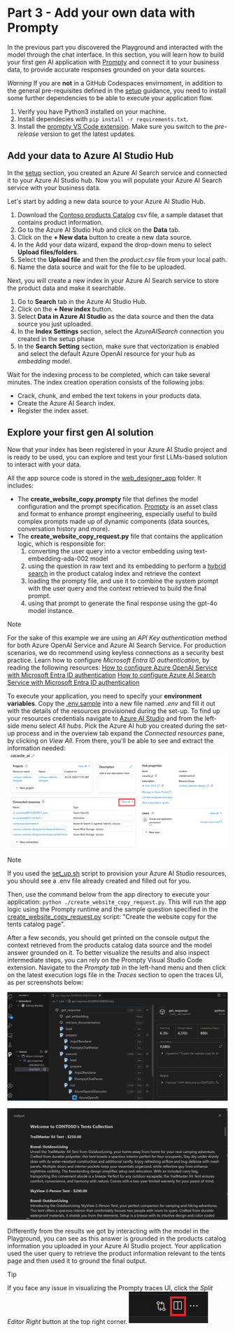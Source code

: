 # Part 3 - Add your own data with Prompty

In the previous part you discovered the Playground and interacted with the model through the chat interface. In this section, you will learn how to build your first gen AI application with [Prompty](https://prompty.ai/) and connect it to your business data, to provide accurate responses grounded on your data sources.

*Warning* If you are **not** in a GitHub Codespaces envirnoment, in addition to the general pre-requisites defined in the [setup](./00_set_up.md) guidance, you need to install some further dependencies to be able to execute your application flow.

1. Verify you have Python3 installed on your machine.
2. Install dependecies with `pip install -r requirements.txt`.
3. Install the [prompty VS Code extension](https://marketplace.visualstudio.com/items?itemName=ms-toolsai.prompty). Make sure you switch to the *pre-release* version to get the latest updates.

## Add your data to Azure AI Studio Hub

In the [setup](./00_set_up.md) section, you created an Azure AI Search service and connected it to your Azure AI Studio hub. Now you will populate your Azure AI Search service with your business data.

Let's start by adding a new data source to your Azure AI Studio Hub.

1. Download the [Contoso products Catalog](./data/products.csv) csv file, a sample dataset that contains product information.
1. Go to the Azure AI Studio Hub and click on the **Data** tab.
1. Click on the **+ New data** button to create a new data source.
1. In the Add your data wizard, expand the drop-down menu to select **Upload files/folders**.
1. Select the **Upload file** and then the *product.csv* file from your local path. 
1. Name the data source and wait for the file to be uploaded.

Next, you will create a new index in your Azure AI Search service to store the product data and make it searchable.

1. Go to **Search** tab in the Azure AI Studio Hub.
1. Click on the **+ New index** button.
1. Select **Data in Azure AI Studio** as the data source and then the data source you just uploaded.
1. In the **Index Settings** section, select the *AzureAISearch* connection you created in the setup phase
1. In the **Search Setting** section, make sure that vectorization is enabled and select the default Azure OpenAI resource for your hub as *embedding* model.

Wait for the indexing process to be completed, which can take several minutes. The index creation operation consists of the following jobs:

- Crack, chunk, and embed the text tokens in your products data.
- Create the Azure AI Search index.
- Register the index asset.

## Explore your first gen AI solution

Now that your index has been registered in your Azure AI Studio project and is ready to be used, you can explore and test your first LLMs-based solution to interact with your data.

All the app source code is stored in the [web_designer_app](./web_designer_app) folder. It includes:
- The **create_website_copy.prompty** file that defines the model configuration and the prompt specification. [Prompty](https://prompty.ai/docs) is an asset class and format to enhance prompt engineering, especially useful to build complex prompts made up of dynamic components (data sources, conversation history and more).
- The **create_website_copy_request.py** file that contains the application logic, which is responsible for:
    1. converting the user query into a vector embedding using text-embedding-ada-002 model
    1. using the question in raw text and its embedding to perform a [hybrid search](https://learn.microsoft.com/azure/search/hybrid-search-overview?WT.mc_id=academic-145965-cacaste) in the product catalog index and retrieve the context
    1. loading the prompty file, and use it to combine the system prompt with the user query and the context retrieved to build the final prompt.
    1. using that prompt to generate the final response using the gpt-4o model instance.
 
 >[!NOTE]
 >For the sake of this example we are using an *API Key authentication* method for both Azure OpenAI Service and Azure AI Search Service. For production scenarios, we do recommend using keyless connections as a security best practice. Learn how to configure *Microsoft Entra ID authentication*, by reading the following resources:
>[How to configure Azure OpenAI Service with Microsoft Entra ID authentication](https://learn.microsoft.com/azure/ai-services/openai/how-to/managed-identity?WT.mc_id=academic-145965-cacaste)
>[How to configure Azure AI Search Service with Microsoft Entra ID authentication](https://learn.microsoft.com/azure/search/keyless-connections?WT.mc_id=academic-145965-cacaste)

To execute your application, you need to specify your **environment variables**. Copy the [.env.sample](./src/.env.sample) into a new file named *.env* and fill it out with the details of the resources provisioned during the set-up. To find up your resources credentials navigate to [Azure AI Studio](ai.azure.com) and from the left-side menu select *All hubs*. Pick the Azure AI hub you created during the set-up process and in the overview tab expand the *Connected resources* pane, by clicking on *View All*. From there, you'll be able to see and extract the information needed:
![Connected resources](./media/connected_resources_info.png)

>[!NOTE]
>If you used the [set_up.sh](./set_up.sh) script to provision your Azure AI Studio resources, you should see a .env file already created and filled out for you. 

Then, use the command below from the app directory to execute your application: `python ./create_website_copy_request.py`. This will run the app logic using the Prompty runtime and the sample question specified in the [create_website_copy_request.py](./create_website_copy_request.py) script: "Create the website copy for the tents catalog page".

After a few seconds, you should get printed on the console output the context retrieved from the products catalog data source and the model answer grounded on it. 
To better visualize the results and also inspect intermediate steps, you can rely on the Prompty Visual Studio Code extension. Navigate to the *Prompty tab* in the left-hand menu and then click on the latest execution logs file in the *Traces* section to open the traces UI, as per screenshots below:

![App traces](./media/app_traces.png)

![App output](./media/app_output.png)

Differently from the results we got by interacting with the model in the Playground, you can see as this answer is grounded in the products catalog information you uploaded in your Azure AI Studio project. Your application used the user query to retrieve the product information relevant to the tents page and then used it to ground the final output.

> [!TIP]
> If you face any issue in visualizing the Prompty traces UI, click the *Split Editor Right* button at the top right corner.
![Split editor button](./media/split_editor_button.png)
